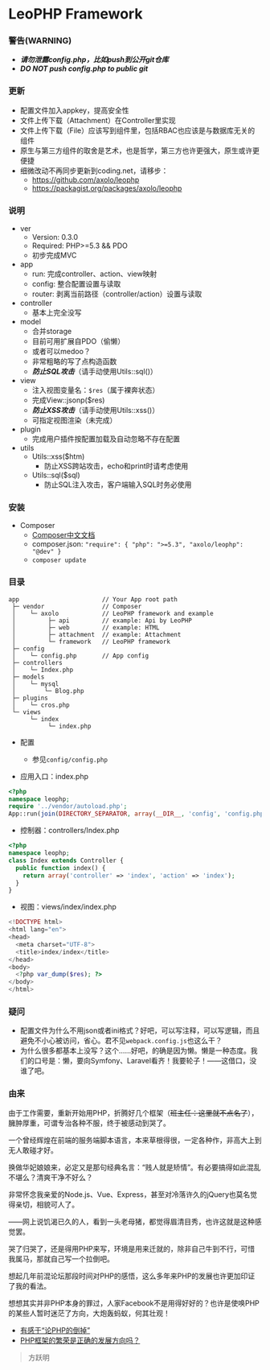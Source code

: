 LeoPHP Framework
=====================

### 警告(WARNING)
* ***请勿泄露config.php，比如push到公开git仓库***
* ***DO NOT push config.php to public git***

### 更新
* 配置文件加入appkey，提高安全性
* 文件上传下载（Attachment）在Controller里实现
* 文件上传下载（File）应该写到组件里，包括RBAC也应该是与数据库无关的组件
* 原生与第三方组件的取舍是艺术，也是哲学，第三方也许更强大，原生或许更便捷
* 细微改动不再同步更新到coding.net，请移步：
  * https://github.com/axolo/leophp
  * https://packagist.org/packages/axolo/leophp


### 说明
* ver
  * Version: 0.3.0
  * Required: PHP>=5.3 && PDO
  * 初步完成MVC
* app
  * run: 完成controller、action、view映射
  * config: 整合配置设置与读取
  * router: 剥离当前路径（controller/action）设置与读取
* controller
  * 基本上完全没写
* model
  * 合并storage
  * 目前可用扩展自PDO（偷懒）
  * 或者可以medoo？
  * 非常粗略的写了点构造函数
  * ***防止SQL攻击***（请手动使用Utils::sql()）
* view
  * 注入视图变量名：`$res`（属于裸奔状态）
  * 完成View::jsonp($res)
  * ***防止XSS攻击***（请手动使用Utils::xss()）
  * 可指定视图渲染（未完成）
* plugin
  * 完成用户插件按配置加载及自动忽略不存在配置
* utils
  * Utils::xss($htm)
    * 防止XSS跨站攻击，echo和print时请考虑使用
  * Utils::sql($sql)
    * 防止SQL注入攻击，客户端输入SQL时务必使用

### 安装

* Composer
  * [Composer中文文档](http://docs.phpcomposer.com)
  * composer.json: `"require": { "php": ">=5.3", "axolo/leophp": "@dev" }`
  * `composer update`

### 目录

```
app                       // Your App root path
 ├─ vendor                // Composer
 │    └─ axolo            // LeoPHP framework and example
 │         ├─ api         // example: Api by LeoPHP
 │         ├─ web         // example: HTML
 │         ├─ attachment  // example: Attachment
 │         └─ framework   // LeoPHP framework
 ├─ config  
 │    └─ config.php       // App config
 ├─ controllers  
 │    └─ Index.php   
 ├─ models
 │    └─ mysql  
 │        └─ Blog.php  
 ├─ plugins  
 │    └─ cros.php
 └─ views  
      └─ index  
           └─ index.php
```

* 配置
  * 参见`config/config.php`


* 应用入口：index.php

```php
<?php
namespace leophp;
require '../vendor/autoload.php';
App::run(join(DIRECTORY_SEPARATOR, array(__DIR__, 'config', 'config.php')));
```

* 控制器：controllers/Index.php

```php
<?php
namespace leophp;
class Index extends Controller {
  public function index() {
    return array('controller' => 'index', 'action' => 'index');
  }
}
```

* 视图：views/index/index.php

```php
<!DOCTYPE html>
<html lang="en">
<head>
  <meta charset="UTF-8">
  <title>index/index</title>
</head>
<body>
  <?php var_dump($res); ?>
</body>
</html>
```

### 疑问
* 配置文件为什么不用json或者ini格式？好吧，可以写注释，可以写逻辑，而且避免不小心被访问，省心。君不见`webpack.config.js`也这么干？
* 为什么很多都基本上没写？这个……好吧，的确是因为懒。懒是一种态度。我们的口号是：懒，要向Symfony、Laravel看齐！我要轮子！——这借口，没谁了吧。

### 由来

由于工作需要，重新开始用PHP，折腾好几个框架（~~班主任：这里就不点名了~~），臃肿厚重，可谓专治各种不服，终于被感动到哭了。

一个曾经辉煌在前端的服务端脚本语言，本来草根得很，一定各种作，非高大上到无人敢碰才好。

换做华妃娘娘来，必定又是那句经典名言：“贱人就是矫情”。有必要搞得如此混乱不堪么？清爽干净不好么？

非常怀念我亲爱的Node.js、Vue、Express，甚至对冷落许久的jQuery也莫名觉得亲切，相貌可人了。

——网上说饥渴已久的人，看到一头老母猪，都觉得眉清目秀，也许这就是这种感觉罢。

哭了归哭了，还是得用PHP来写，环境是用来迁就的，除非自己牛到不行，可惜我属马，那就自己写一个拉倒吧。

想起几年前混论坛那段时间对PHP的感悟，这么多年来PHP的发展也许更加印证了我的看法。

想想其实并非PHP本身的罪过，人家Facebook不是用得好好的？也许是使唤PHP的某些人暂时迷茫了方向，大炮轰蚂蚁，何其壮观！

* [有感于“论PHP的倒掉”](http://www.iteye.com/topic/523378)
* [PHP框架的繁荣是正确的发展方向吗？](http://www.iteye.com/topic/319039)

> 方跃明

